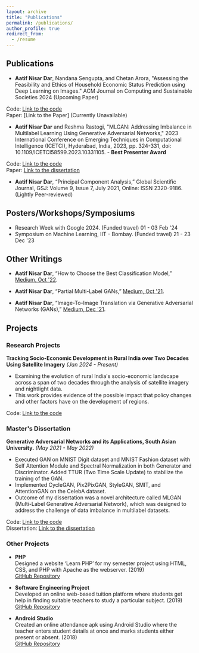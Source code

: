 ```yaml
---
layout: archive
title: "Publications"
permalink: /publications/
author_profile: true
redirect_from:
  - /resume
---
```


## Publications

- **Aatif Nisar Dar**, Nandana Sengupta, and Chetan Arora, "Assessing the Feasibility and Ethics of Household Economic Status Prediction using Deep Learning on Images." ACM Journal on Computing and Sustainable Societies 2024 (Upcoming Paper) 

Code: [Link to the code](https://github.com/aatifnisar01/AHI---IIT-Delhi.git)  
Paper: [Link to the Paper] (Currently Unavailable)

- **Aatif Nisar Dar** and Reshma Rastogi, "MLGAN: Addressing Imbalance in Multilabel Learning Using Generative Adversarial Networks," 2023 International Conference on Emerging Techniques in Computational Intelligence (ICETCI), Hyderabad, India, 2023, pp. 324-331, doi: 10.1109/ICETCI58599.2023.10331105. - **Best Presenter Award**

Code: [Link to the code](https://github.com/aatifnisar01/MLGAN-Addressing-Imbalance-in-Multilabel-Learning-Using-Generative-Adversarial-Networks-.git)  
Paper: [Link to the dissertation](https://ieeexplore.ieee.org/document/10331105)


- **Aatif Nisar Dar**, “Principal Component Analysis,” Global Scientific Journal, GSJ: Volume 9, Issue 7, July 2021, Online: ISSN 2320-9186. (Lightly Peer-reviewed)

## Posters/Workshops/Symposiums

- Research Week with Google 2024. (Funded travel)                     01 - 03 Feb '24
- Symposium on Machine Learning, IIT - Bombay. (Funded travel)        21 - 23 Dec '23    


## Other Writings

- **Aatif Nisar Dar**, “How to Choose the Best Classification Model,” [Medium, Oct '22](https://medium.com/@aatifdar/how-to-choose-the-best-classification-model-145817a70764).

- **Aatif Nisar Dar**, “Partial Multi-Label GANs,” [Medium, Oct '21](https://medium.com/@aatifdar/partial-multi-label-gans-c443239738f1).

- **Aatif Nisar Dar**, “Image-To-Image Translation via Generative Adversarial Networks (GANs),” [Medium, Dec '21](https://medium.com/@aatifdar/image-to-image-translation-generative-adversarial-networks-92d0fe2a10d2).

## Projects

### Research Projects

**Tracking Socio-Economic Development in Rural India over Two Decades Using Satellite Imagery**
*(Jan 2024 - Present)*

- Examining the evolution of rural India's socio-economic landscape across a span of two decades through the analysis of satellite imagery and nightlight data.
- This work provides evidence of the possible impact that policy changes and other factors have on the development of regions.

Code: [Link to the code](https://drive.google.com/drive/folders/1Yet8yofT5ukS6WjMx2LGiJh359YXbCqp?usp=drive_link)  

### Master's Dissertation

**Generative Adversarial Networks and its Applications, South Asian University.**
*(May 2021 - May 2022)*

- Executed GAN on MNIST Digit dataset and MNIST Fashion dataset with Self Attention Module and Spectral Normalization in both Generator and Discriminator. Added TTUR (Two Time Scale Update) to stabilize the training of the GAN.
- Implemented CycleGAN, Pix2PixGAN, StyleGAN, SMIT, and AttentionGAN on the CelebA dataset.
- Outcome of my dissertation was a novel architecture called MLGAN (Multi-Label Generative Adversarial Network), which was designed to address the challenge of data imbalance in multilabel datasets.
  
Code: [Link to the code](https://github.com/aatifnisar01/MLGAN-Addressing-Imbalance-in-Multilabel-Learning-Using-Generative-Adversarial-Networks-.git)  
Dissertation: [Link to the dissertation](http://aatifnisar01.github.io/files/MSc_Thesis.pdf)

### Other Projects

- **PHP**  
Designed a website ‘Learn PHP’ for my semester project using HTML, CSS, and PHP with Apache as the webserver. (2019)  
[GitHub Repository](https://github.com/aatifnisar01/Learn-PHP-Website)

- **Software Engineering Project**  
Developed an online web-based tuition platform where students get help in finding suitable teachers to study a particular subject. (2019)  
[GitHub Repository](https://github.com/aatifnisar01/ONLINE-TUTOR-FINDING-SYSTEM-SOFTWARE-ENGINEERING-PROJECT)

- **Android Studio**  
Created an online attendance apk using Android Studio where the teacher enters student details at once and marks students either present or absent. (2018)  
[GitHub Repository](https://github.com/aatifnisar01/Attendence-System---Andriod)

